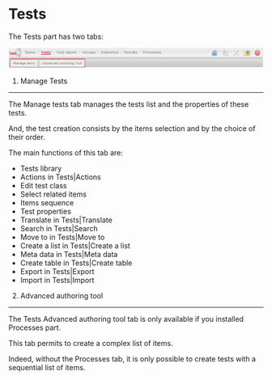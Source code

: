 <!--
parent: 'User Guide'
created_at: '2011-03-11 15:24:21'
updated_at: '2013-03-13 13:35:48'
authors:
    - 'Jérôme Bogaerts'
contributors:
    - 'Franck Gismondi'
tags:
    - '"Legacy User Guide:Tests"'
    - 'Legacy User Guide'
-->



Tests
=====

The Tests part has two tabs:

![](../resources/tests-tabs.png)

1. Manage Tests
-------------------

The Manage tests tab manages the tests list and the properties of these tests.<br/>

And, the test creation consists by the items selection and by the choice of their order.

The main functions of this tab are:

-   Tests library
-   Actions in Tests|Actions
-   Edit test class
-   Select related items
-   Items sequence
-   Test properties
-   Translate in Tests|Translate
-   Search in Tests|Search
-   Move to in Tests|Move to
-   Create a list in Tests|Create a list
-   Meta data in Tests|Meta data
-   Create table in Tests|Create table
-   Export in Tests|Export
-   Import in Tests|Import

2. Advanced authoring tool
--------------------------

The Tests Advanced authoring tool tab is only available if you installed Processes part.<br/>

This tab permits to create a complex list of items.<br/>

Indeed, without the Processes tab, it is only possible to create tests with a sequential list of items.


